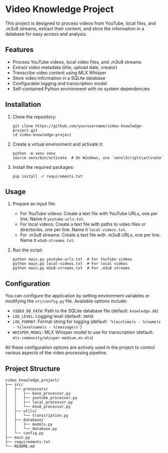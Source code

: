 # Video Knowledge Project

This project is designed to process videos from YouTube, local files, and .m3u8 streams, extract their content, and store the information in a database for easy access and analysis.

## Features

- Process YouTube videos, local video files, and .m3u8 streams
- Extract video metadata (title, upload date, creator)
- Transcribe video content using MLX Whisper
- Store video information in a SQLite database
- Configurable logging and transcription model
- Self-contained Python environment with no system dependencies

## Installation

1. Clone the repository:
   ```
   git clone https://github.com/yourusername/video-knowledge-project.git
   cd video-knowledge-project
   ```

2. Create a virtual environment and activate it:
   ```
   python -m venv venv
   source venv/bin/activate  # On Windows, use `venv\Scripts\activate`
   ```

3. Install the required packages:
   ```
   pip install -r requirements.txt
   ```

## Usage

1. Prepare an input file:
   - For YouTube videos: Create a text file with YouTube URLs, one per line. Name it `youtube-urls.txt`.
   - For local videos: Create a text file with paths to video files or directories, one per line. Name it `local-videos.txt`.
   - For .m3u8 streams: Create a text file with .m3u8 URLs, one per line. Name it `m3u8-streams.txt`.

2. Run the script:
   ```
   python main.py youtube-urls.txt  # For YouTube videos
   python main.py local-videos.txt  # For local videos
   python main.py m3u8-streams.txt  # For .m3u8 streams
   ```

## Configuration

You can configure the application by setting environment variables or modifying the `src/config.py` file. Available options include:

- `VIDEO_DB_PATH`: Path to the SQLite database file (default: `knowledge.db`)
- `LOG_LEVEL`: Logging level (default: `INFO`)
- `LOG_FORMAT`: Format string for logging (default: `'%(asctime)s - %(name)s - %(levelname)s - %(message)s'`)
- `WHISPER_MODEL`: MLX Whisper model to use for transcription (default: `mlx-community/whisper-medium.en-mlx`)

All these configuration options are actively used in the project to control various aspects of the video processing pipeline.

## Project Structure

```
video_knowledge_project/
├── src/
│   ├── processors/
│   │   ├── base_processor.py
│   │   ├── youtube_processor.py
│   │   ├── local_processor.py
│   │   └── m3u8_processor.py
│   ├── utils/
│   │   └── transcription.py
│   ├── database/
│   │   ├── models.py
│   │   └── database.py
│   └── config.py
├── main.py
├── requirements.txt
└── README.md
```